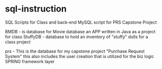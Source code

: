 # sql-instruction
SQL Scripts for Class and back-end MySQL script for PRS Capstone Project

BMDB - is database for Movie database an APP written in Java as a project for class
StuffyDB - database to hold an inventory of "stuffy" dolls for a class project

prs - This is the database for my capstone project "Purchase Request System" this also includes the user creation that is utilized 
for the biz logic SPRING framework layer 

